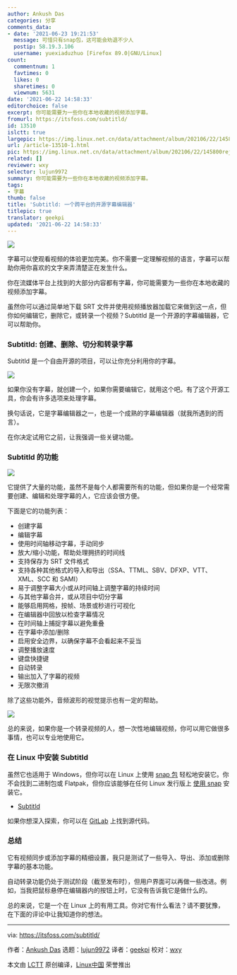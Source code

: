 ```yaml
---
author: Ankush Das
categories: 分享
comments_data:
- date: '2021-06-23 19:21:53'
  message: 可惜只有snap包，这可能会劝退不少人
  postip: 58.19.3.106
  username: yuexiaduzhuo [Firefox 89.0|GNU/Linux]
count:
  commentnum: 1
  favtimes: 0
  likes: 0
  sharetimes: 0
  viewnum: 5631
date: '2021-06-22 14:58:33'
editorchoice: false
excerpt: 你可能需要为一些你在本地收藏的视频添加字幕。
fromurl: https://itsfoss.com/subtitld/
id: 13510
islctt: true
largepic: https://img.linux.net.cn/data/attachment/album/202106/22/145800rejjtp9exvd7zvpn.jpg
url: /article-13510-1.html
pic: https://img.linux.net.cn/data/attachment/album/202106/22/145800rejjtp9exvd7zvpn.jpg.thumb.jpg
related: []
reviewer: wxy
selector: lujun9972
summary: 你可能需要为一些你在本地收藏的视频添加字幕。
tags:
- 字幕
thumb: false
title: 'Subtitld: 一个跨平台的开源字幕编辑器'
titlepic: true
translator: geekpi
updated: '2021-06-22 14:58:33'
---
```


![](https://img.linux.net.cn/data/attachment/album/202106/22/145800rejjtp9exvd7zvpn.jpg)


字幕可以使观看视频的体验更加完美。你不需要一定理解视频的语言，字幕可以帮助你用你喜欢的文字来弄清楚正在发生什么。


你在流媒体平台上找到的大部分内容都有字幕，你可能需要为一些你在本地收藏的视频添加字幕。


虽然你可以通过简单地下载 SRT 文件并使用视频播放器加载它来做到这一点，但你如何编辑它，删除它，或转录一个视频？Subtitld 是一个开源的字幕编辑器，它可以帮助你。


### Subtitld: 创建、删除、切分和转录字幕


Subtitld 是一个自由开源的项目，可以让你充分利用你的字幕。


![](https://img.linux.net.cn/data/attachment/album/202106/22/145835p7m7mr2rsmzm3qr7.png)


如果你没有字幕，就创建一个，如果你需要编辑它，就用这个吧。有了这个开源工具，你会有许多选项来处理字幕。


换句话说，它是字幕编辑器之一，也是一个成熟的字幕编辑器（就我所遇到的而言）。


在你决定试用它之前，让我强调一些关键功能。


### Subtitld 的功能


![](https://img.linux.net.cn/data/attachment/album/202106/22/145837fjjjhq8zekohbplg.png)


它提供了大量的功能，虽然不是每个人都需要所有的功能，但如果你是一个经常需要创建、编辑和处理字幕的人，它应该会很方便。


下面是它的功能列表：


* 创建字幕
* 编辑字幕
* 使用时间轴移动字幕，手动同步
* 放大/缩小功能，帮助处理拥挤的时间线
* 支持保存为 SRT 文件格式
* 支持各种其他格式的导入和导出（SSA、TTML、SBV、DFXP、VTT、XML、SCC 和 SAMI）
* 易于调整字幕大小或从时间轴上调整字幕的持续时间
* 与其他字幕合并，或从项目中切分字幕
* 能够启用网格，按帧、场景或秒进行可视化
* 在编辑器中回放以检查字幕情况
* 在时间轴上捕捉字幕以避免重叠
* 在字幕中添加/删除
* 启用安全边界，以确保字幕不会看起来不妥当
* 调整播放速度
* 键盘快捷键
* 自动转录
* 输出加入了字幕的视频
* 无限次撤消


除了这些功能外，音频波形的视觉提示也有一定的帮助。


![](https://img.linux.net.cn/data/attachment/album/202106/22/145840jfpbddmxwbddnwwq.png)


总的来说，如果你是一个转录视频的人，想一次性地编辑视频，你可以用它做很多事情，也可以专业地使用它。


### 在 Linux 中安装 Subtitld


虽然它也适用于 Windows，但你可以在 Linux 上使用 [snap 包](https://snapcraft.io/subtitld) 轻松地安装它。你不会找到二进制包或 Flatpak，但你应该能够在任何 Linux 发行版上 [使用 snap](https://itsfoss.com/use-snap-packages-ubuntu-16-04/) 安装它。


* [Subtitld](https://subtitld.jonata.org)


如果你想深入探索，你可以在 [GitLab](https://gitlab.com/jonata/subtitld) 上找到源代码。


### 总结


它有视频同步或添加字幕的精细设置，我只是测试了一些导入、导出、添加或删除字幕的基本功能。


自动转录功能仍处于测试阶段（截至发布时），但用户界面可以再做一些改进。例如，当我把鼠标悬停在编辑器内的按钮上时，它没有告诉我它是做什么的。


总的来说，它是一个在 Linux 上的有用工具。你对它有什么看法？请不要犹豫，在下面的评论中让我知道你的想法。




---


via: <https://itsfoss.com/subtitld/>


作者：[Ankush Das](https://itsfoss.com/author/ankush/) 选题：[lujun9972](https://github.com/lujun9972) 译者：[geekpi](https://github.com/geekpi) 校对：[wxy](https://github.com/wxy)


本文由 [LCTT](https://github.com/LCTT/TranslateProject) 原创编译，[Linux中国](https://linux.cn/) 荣誉推出